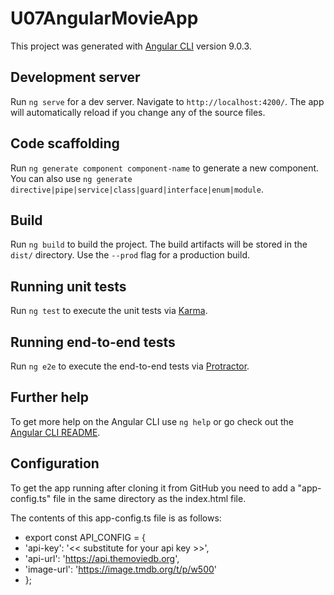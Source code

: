 # U07AngularMovieApp

This project was generated with [Angular CLI](https://github.com/angular/angular-cli) version 9.0.3.

## Development server

Run `ng serve` for a dev server. Navigate to `http://localhost:4200/`. The app will automatically reload if you change any of the source files.

## Code scaffolding

Run `ng generate component component-name` to generate a new component. You can also use `ng generate directive|pipe|service|class|guard|interface|enum|module`.

## Build

Run `ng build` to build the project. The build artifacts will be stored in the `dist/` directory. Use the `--prod` flag for a production build.

## Running unit tests

Run `ng test` to execute the unit tests via [Karma](https://karma-runner.github.io).

## Running end-to-end tests

Run `ng e2e` to execute the end-to-end tests via [Protractor](http://www.protractortest.org/).

## Further help

To get more help on the Angular CLI use `ng help` or go check out the [Angular CLI README](https://github.com/angular/angular-cli/blob/master/README.md).

## Configuration

To get the app running after cloning it from GitHub you need to add a "app-config.ts" file in the same directory as the index.html file.

The contents of this app-config.ts file is as follows:

- export const API_CONFIG = {
- 'api-key': '<< substitute for your api key >>',
- 'api-url': 'https://api.themoviedb.org',
- 'image-url': 'https://image.tmdb.org/t/p/w500'
- };
